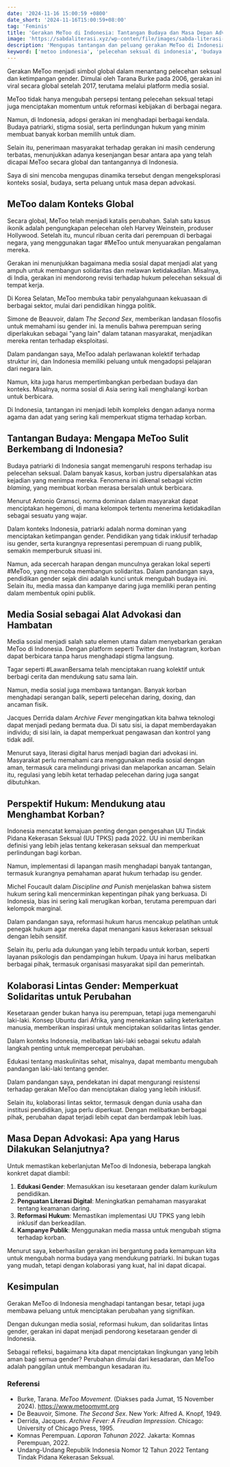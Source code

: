 ```yaml
---
date: '2024-11-16 15:00:59 +0800'
date_short: '2024-11-16T15:00:59+08:00'
tag: 'Feminis'
title: 'Gerakan MeToo di Indonesia: Tantangan Budaya dan Masa Depan Advokasi'
image: 'https://sabdaliterasi.xyz/wp-conten/file/images/sabda-literasi-gerakan-metoo-di-indonesia-tantangan-budaya-dan-masa-depan-advokasi.jpg'
description: 'Mengupas tantangan dan peluang gerakan MeToo di Indonesia: patriarki, media sosial, UU TPKS, serta langkah konkret untuk menciptakan masyarakat lebih setara.'
keyword: ['metoo indonesia', 'pelecehan seksual di indonesia', 'budaya patriarki di indonesia', 'stigma sosial', 'perlindungan hukum', 'advokasi gender']
---
```

<p>Gerakan MeToo menjadi simbol global dalam menantang pelecehan seksual dan ketimpangan gender. Dimulai oleh Tarana Burke pada 2006, gerakan ini viral secara global setelah 2017, terutama melalui platform media sosial. </p><p>MeToo tidak hanya mengubah persepsi tentang pelecehan seksual tetapi juga menciptakan momentum untuk reformasi kebijakan di berbagai negara.</p><p>Namun, di Indonesia, adopsi gerakan ini menghadapi berbagai kendala. Budaya patriarki, stigma sosial, serta perlindungan hukum yang minim membuat banyak korban memilih untuk diam. </p><p>Selain itu, penerimaan masyarakat terhadap gerakan ini masih cenderung terbatas, menunjukkan adanya kesenjangan besar antara apa yang telah dicapai MeToo secara global dan tantangannya di Indonesia. </p><p>Saya di sini mencoba mengupas dinamika tersebut dengan mengeksplorasi konteks sosial, budaya, serta peluang untuk masa depan advokasi.</p><h2><strong>MeToo dalam Konteks Global</strong></h2><p>Secara global, MeToo telah menjadi katalis perubahan. Salah satu kasus ikonik adalah pengungkapan pelecehan oleh Harvey Weinstein, produser Hollywood. Setelah itu, muncul ribuan cerita dari perempuan di berbagai negara, yang menggunakan tagar #MeToo untuk menyuarakan pengalaman mereka.</p><p>Gerakan ini menunjukkan bagaimana media sosial dapat menjadi alat yang ampuh untuk membangun solidaritas dan melawan ketidakadilan. Misalnya, di India, gerakan ini mendorong revisi terhadap hukum pelecehan seksual di tempat kerja. </p><p>Di Korea Selatan, MeToo membuka tabir penyalahgunaan kekuasaan di berbagai sektor, mulai dari pendidikan hingga politik.</p><p>Simone de Beauvoir, dalam <em>The Second Sex</em>, memberikan landasan filosofis untuk memahami isu gender ini. Ia menulis bahwa perempuan sering diperlakukan sebagai "yang lain" dalam tatanan masyarakat, menjadikan mereka rentan terhadap eksploitasi. </p><p>Dalam pandangan saya, MeToo adalah perlawanan kolektif terhadap struktur ini, dan Indonesia memiliki peluang untuk mengadopsi pelajaran dari negara lain.</p><p>Namun, kita juga harus mempertimbangkan perbedaan budaya dan konteks. Misalnya, norma sosial di Asia sering kali menghalangi korban untuk berbicara. </p><p>Di Indonesia, tantangan ini menjadi lebih kompleks dengan adanya norma agama dan adat yang sering kali memperkuat stigma terhadap korban.</p><h2><strong>Tantangan Budaya: Mengapa MeToo Sulit Berkembang di Indonesia?</strong></h2><p>Budaya patriarki di Indonesia sangat memengaruhi respons terhadap isu pelecehan seksual. Dalam banyak kasus, korban justru dipersalahkan atas kejadian yang menimpa mereka. Fenomena ini dikenal sebagai <em>victim blaming</em>, yang membuat korban merasa bersalah untuk berbicara.</p><p>Menurut Antonio Gramsci, norma dominan dalam masyarakat dapat menciptakan hegemoni, di mana kelompok tertentu menerima ketidakadilan sebagai sesuatu yang wajar.</p><p>Dalam konteks Indonesia, patriarki adalah norma dominan yang menciptakan ketimpangan gender. Pendidikan yang tidak inklusif terhadap isu gender, serta kurangnya representasi perempuan di ruang publik, semakin memperburuk situasi ini.</p><p>Namun, ada secercah harapan dengan munculnya gerakan lokal seperti #MeToo, yang mencoba membangun solidaritas. Dalam pandangan saya, pendidikan gender sejak dini adalah kunci untuk mengubah budaya ini. Selain itu, media massa dan kampanye daring juga memiliki peran penting dalam membentuk opini publik.</p><h2><strong>Media Sosial sebagai Alat Advokasi dan Hambatan</strong></h2><p>Media sosial menjadi salah satu elemen utama dalam menyebarkan gerakan MeToo di Indonesia. Dengan platform seperti Twitter dan Instagram, korban dapat berbicara tanpa harus menghadapi stigma langsung. </p><p>Tagar seperti #LawanBersama telah menciptakan ruang kolektif untuk berbagi cerita dan mendukung satu sama lain.</p><p>Namun, media sosial juga membawa tantangan. Banyak korban menghadapi serangan balik, seperti pelecehan daring, doxing, dan ancaman fisik. </p><p>Jacques Derrida dalam <em>Archive Fever</em> mengingatkan kita bahwa teknologi dapat menjadi pedang bermata dua. Di satu sisi, ia dapat memberdayakan individu; di sisi lain, ia dapat memperkuat pengawasan dan kontrol yang tidak adil.</p><p>Menurut saya, literasi digital harus menjadi bagian dari advokasi ini. Masyarakat perlu memahami cara menggunakan media sosial dengan aman, termasuk cara melindungi privasi dan melaporkan ancaman. Selain itu, regulasi yang lebih ketat terhadap pelecehan daring juga sangat dibutuhkan.</p><h2><strong>Perspektif Hukum: Mendukung atau Menghambat Korban?</strong></h2><p>Indonesia mencatat kemajuan penting dengan pengesahan UU Tindak Pidana Kekerasan Seksual (UU TPKS) pada 2022. UU ini memberikan definisi yang lebih jelas tentang kekerasan seksual dan memperkuat perlindungan bagi korban. </p><p>Namun, implementasi di lapangan masih menghadapi banyak tantangan, termasuk kurangnya pemahaman aparat hukum terhadap isu gender.</p><p>Michel Foucault dalam <em>Discipline and Punish</em> menjelaskan bahwa sistem hukum sering kali mencerminkan kepentingan pihak yang berkuasa. Di Indonesia, bias ini sering kali merugikan korban, terutama perempuan dari kelompok marginal. </p><p>Dalam pandangan saya, reformasi hukum harus mencakup pelatihan untuk penegak hukum agar mereka dapat menangani kasus kekerasan seksual dengan lebih sensitif.</p><p>Selain itu, perlu ada dukungan yang lebih terpadu untuk korban, seperti layanan psikologis dan pendampingan hukum. Upaya ini harus melibatkan berbagai pihak, termasuk organisasi masyarakat sipil dan pemerintah.</p><h2><strong>Kolaborasi Lintas Gender: Memperkuat Solidaritas untuk Perubahan</strong></h2><p>Kesetaraan gender bukan hanya isu perempuan, tetapi juga memengaruhi laki-laki. Konsep Ubuntu dari Afrika, yang menekankan saling keterkaitan manusia, memberikan inspirasi untuk menciptakan solidaritas lintas gender. </p><p>Dalam konteks Indonesia, melibatkan laki-laki sebagai sekutu adalah langkah penting untuk mempercepat perubahan.</p><p>Edukasi tentang maskulinitas sehat, misalnya, dapat membantu mengubah pandangan laki-laki tentang gender. </p><p>Dalam pandangan saya, pendekatan ini dapat mengurangi resistensi terhadap gerakan MeToo dan menciptakan dialog yang lebih inklusif.</p><p>Selain itu, kolaborasi lintas sektor, termasuk dengan dunia usaha dan institusi pendidikan, juga perlu diperkuat. Dengan melibatkan berbagai pihak, perubahan dapat terjadi lebih cepat dan berdampak lebih luas.</p><h2><strong>Masa Depan Advokasi: Apa yang Harus Dilakukan Selanjutnya?</strong></h2><p>Untuk memastikan keberlanjutan MeToo di Indonesia, beberapa langkah konkret dapat diambil:</p><ol><li><strong>Edukasi Gender</strong>: Memasukkan isu kesetaraan gender dalam kurikulum pendidikan.</li><li><strong>Penguatan Literasi Digital</strong>: Meningkatkan pemahaman masyarakat tentang keamanan daring.</li><li><strong>Reformasi Hukum</strong>: Memastikan implementasi UU TPKS yang lebih inklusif dan berkeadilan.</li><li><strong>Kampanye Publik</strong>: Menggunakan media massa untuk mengubah stigma terhadap korban.</li></ol><p>Menurut saya, keberhasilan gerakan ini bergantung pada kemampuan kita untuk mengubah norma budaya yang mendukung patriarki. Ini bukan tugas yang mudah, tetapi dengan kolaborasi yang kuat, hal ini dapat dicapai.</p><h2><strong>Kesimpulan</strong></h2><p>Gerakan MeToo di Indonesia menghadapi tantangan besar, tetapi juga membawa peluang untuk menciptakan perubahan yang signifikan. </p><p>Dengan dukungan media sosial, reformasi hukum, dan solidaritas lintas gender, gerakan ini dapat menjadi pendorong kesetaraan gender di Indonesia.</p><p>Sebagai refleksi, bagaimana kita dapat menciptakan lingkungan yang lebih aman bagi semua gender? Perubahan dimulai dari kesadaran, dan MeToo adalah panggilan untuk membangun kesadaran itu.</p><h3>Referensi</h3><ul><li>Burke, Tarana. <em>MeToo Movement</em>. (Diakses pada Jumat, 15 November 2024). <a href="https://www.metoomvmt.org" target="_blank" rel="nofollow noopener noreferrer">https://www.metoomvmt.org</a></li><li>De Beauvoir, Simone. <em>The Second Sex</em>. New York: Alfred A. Knopf, 1949.</li><li>Derrida, Jacques. <em>Archive Fever: A Freudian Impression</em>. Chicago: University of Chicago Press, 1995.</li><li>Komnas Perempuan. <em>Laporan Tahunan 2022</em>. Jakarta: Komnas Perempuan, 2022.</li><li>Undang-Undang Republik Indonesia Nomor 12 Tahun 2022 Tentang Tindak Pidana Kekerasan Seksual.</li></ul>
